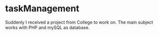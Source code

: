 # taskManagement
Suddenly I received a project from College to work on. The main subject works with PHP and mySQL as database.
